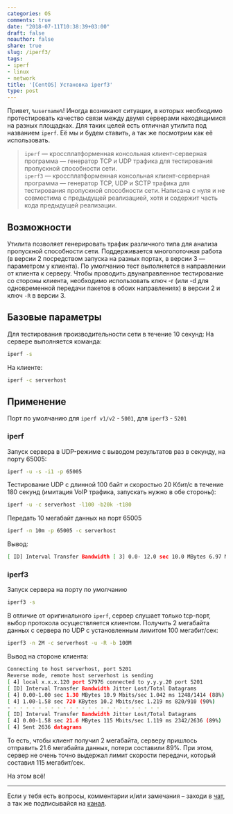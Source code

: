 ```yaml
---
categories: OS
comments: true
date: "2018-07-11T10:38:39+03:00"
draft: false
noauthor: false
share: true
slug: /iperf3/
tags:
- iperf
- linux
- network
title: '[CentOS] Установка iperf3'
type: post
---
```


Привет, `%username%`! Иногда возникают ситуации, в которых необходимо протестировать качество связи между двумя серверами находящимися на разных площадках. Для таких целей есть отличная утилита под названием `iperf`. Её мы и будем ставить, а так же посмотрим как её использовать.

> `iperf` — кроссплатформенная консольная клиент-серверная программа — генератор TCP и UDP трафика для тестирования пропускной способности сети.  
> `iperf3` — кроссплатформенная консольная клиент-серверная программа — генератор TCP, UDP и SCTP трафика для тестирования пропускной способности сети. Написана с нуля и не совместима с предыдущей реализацией, хотя и содержит часть кода предыдущей реализации.

## Возможности

Утилита позволяет генерировать трафик различного типа для анализа пропускной способности сети. Поддерживается многопоточная работа (в версии 2 посредством запуска на разных портах, в версии 3 — параметром у клиента). По умолчанию тест выполняется в направлении от клиента к серверу. Чтобы проводить двунаправленное тестирование со стороны клиента, необходимо использовать ключ -r (или -d для одновременной передачи пакетов в обоих направлениях) в версии 2 и ключ `-R` в версии 3.

## Базовые параметры

Для тестирования производительности сети в течение 10 секунд: На сервере выполняется команда:

```bash
iperf -s
```

На клиенте:

```bash
iperf -c serverhost
```

## Применение

Порт по умолчанию для `iperf v1/v2` -  `5001`, для `iperf3` - `5201`

### iperf

Запуск сервера в UDP-режиме с выводом результатов раз в секунду, на порту 65005:

```bash
iperf -u -s -i1 -p 65005
```

Тестирование UDP с длинной 100 байт и скоростью 20 Кбит/с в течение 180 секунд (имитация VoIP трафика, запускать нужно в обе стороны):

```bash
iperf -u -c serverhost -l100 -b20k -t180
```

Передать 10 мегабайт данных на порт 65005

```bash
iperf -n 10m -p 65005 -c serverhost
```

Вывод:

```bash
[ ID] Interval Transfer Bandwidth [ 3] 0.0- 12.0 sec 10.0 MBytes 6.97 Mbits/sec
```

### iperf3

Запуск сервера на порту по умолчанию

```bash
iperf3 -s
```

В отличие от оригинального `iperf`, сервер слушает только tcp-порт, выбор протокола осуществляется клиентом. Получить 2 мегабайта данных с сервера по UDP с установленным лимитом 100 мегабит/сек:

```bash
iperf3 -n 2M -c serverhost -u -R -b 100M
```

Вывод на стороне клиента:

```bash
Connecting to host serverhost, port 5201 
Reverse mode, remote host serverhost is sending
[ 4] local x.x.x.120 port 57976 connected to y.y.y.20 port 5201 
[ ID] Interval Transfer Bandwidth Jitter Lost/Total Datagrams 
[ 4] 0.00-1.00 sec 1.30 MBytes 10.9 Mbits/sec 1.042 ms 1248/1414 (88%) 
[ 4] 1.00-1.58 sec 720 KBytes 10.2 Mbits/sec 1.219 ms 820/910 (90%)
- - - - - - - - - - - - - - - - - - - - - - - - - 
[ ID] Interval Transfer Bandwidth Jitter Lost/Total Datagrams 
[ 4] 0.00-1.58 sec 21.6 MBytes 115 Mbits/sec 1.119 ms 2342/2636 (89%) 
[ 4] Sent 2636 datagrams
```

То есть, чтобы клиент получил 2 мегабайта, серверу пришлось отправить 21.6 мегабайта данных, потери составили 89%. При этом, сервер не очень точно выдержал лимит скорости передачи, который составил 115 мегабит/сек.

На этом всё!

---
Если у тебя есть вопросы, комментарии и/или замечания – заходи в [чат](https://ttttt.me/jtprogru_chat), а так же подписывайся на [канал](https://ttttt.me/jtprogru_channel).
